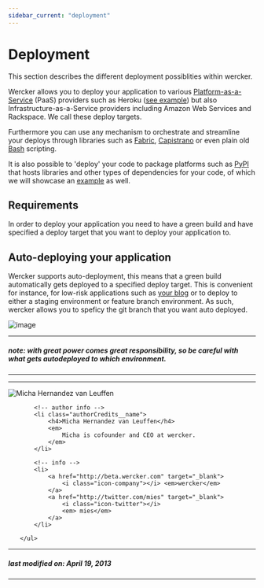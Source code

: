 ```yaml
---
sidebar_current: "deployment"
---
```


# Deployment

This section describes the different deployment possiblities within wercker.

Wercker allows you to deploy your application to various [Platform-as-a-Service](http://en.wikipedia.org/wiki/Platform_as_a_service) (PaaS) providers such as Heroku ([see example](/articles/deployment/heroku.html)) but also Infrastructure-as-a-Service providers including Amazon Web Services and Rackspace. We call these deploy targets.

Furthermore you can use any mechanism to orchestrate and streamline your deploys through libraries such as [Fabric](http://fabfile.org), [Capistrano](https://github.com/capistrano/capistrano/wiki) or even plain old [Bash](http://www.gnu.org/software/bash/) scripting.

It is also possible to 'deploy' your code to package platforms such as [PyPI](http://pypi.python.org) that hosts libraries and other types of dependencies for your code, of which we will showcase an [example](/articles/deployment/pypi.html) as well.

## Requirements

In order to deploy your application you need to have a green build and have specified a deploy target that you want to deploy your application to.

## Auto-deploying your application

Wercker supports auto-deployment, this means that a green build automatically gets deployed to a specified deploy target. This is convenient for instance, for low-risk applications such as [your blog](/articles/deployment/jekylls3.html) or to deploy to either a staging environment or feature branch environment. As such, wercker allows you to speficy the git branch that you want auto deployed.

![image](http://f.cl.ly/items/2R1a1Y3V0r3k2A2j3U0P/Screen%20Shot%202013-06-03%20at%203.18.49%20PM.png)

****
##### note: with great power comes great responsibility, so be careful with what gets autodeployed to which environment.
****

-------

<div class="authorCredits">
    <span class="profile-picture">
        <img src="https://secure.gravatar.com/avatar/d4b19718f9748779d7cf18c6303dc17f?d=identicon&s=192" alt="Micha Hernandez van Leuffen"/>
    </span>
    <ul class="authorCredits">

        <!-- author info -->
        <li class="authorCredits__name">
            <h4>Micha Hernandez van Leuffen</h4>
            <em>
                Micha is cofounder and CEO at wercker.
            </em>
        </li>

        <!-- info -->
        <li>
            <a href="http://beta.wercker.com" target="_blank">
                <i class="icon-company"></i> <em>wercker</em>
            </a>
            <a href="http://twitter.com/mies" target="_blank">
                <i class="icon-twitter"></i>
                <em> mies</em>
            </a>
        </li>

    </ul>
</div>

-------
##### last modified on: April 19, 2013
-------
